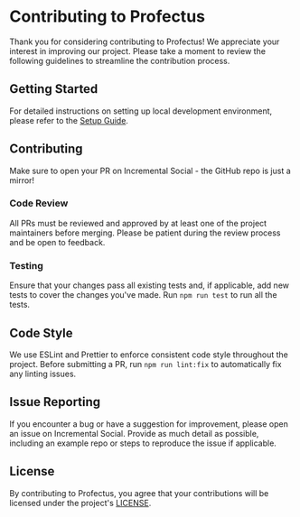 # Contributing to Profectus

Thank you for considering contributing to Profectus! We appreciate your interest in improving our project. Please take a moment to review the following guidelines to streamline the contribution process.

## Getting Started

For detailed instructions on setting up local development environment, please refer to the [Setup Guide](https://moddingtree.com/guide/getting-started/setup).

## Contributing

Make sure to open your PR on Incremental Social - the GitHub repo is just a mirror!

### Code Review

All PRs must be reviewed and approved by at least one of the project maintainers before merging. Please be patient during the review process and be open to feedback.

### Testing

Ensure that your changes pass all existing tests and, if applicable, add new tests to cover the changes you've made. Run `npm run test` to run all the tests.

## Code Style

We use ESLint and Prettier to enforce consistent code style throughout the project. Before submitting a PR, run `npm run lint:fix` to automatically fix any linting issues.

## Issue Reporting

If you encounter a bug or have a suggestion for improvement, please open an issue on Incremental Social. Provide as much detail as possible, including an example repo or steps to reproduce the issue if applicable.

## License

By contributing to Profectus, you agree that your contributions will be licensed under the project's [LICENSE](./LICENSE).
